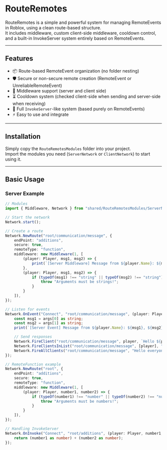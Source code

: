 # RouteRemotes

RouteRemotes is a simple and powerful system for managing RemoteEvents in Roblox, using a clean route-based structure.  
It includes middleware, custom client-side middleware, cooldown control, and a built-in InvokeServer system entirely based on RemoteEvents.

---

## Features

- 📦 Route-based RemoteEvent organization (no folder nesting)
- 🛡️ Secure or non-secure remote creation (RemoteEvent or UnreliableRemoteEvent)
- 🧩 Middleware support (server and client side)
- ⏳ Cooldown system (checked client-side when sending and server-side when receiving)
- 🔄 Full `InvokeServer`-like system (based purely on RemoteEvents)
- ⚡ Easy to use and integrate

---

## Installation

Simply copy the `RouteRemotesModules` folder into your project.  
Import the modules you need (`ServerNetwork` or `ClientNetwork`) to start using it.

---

## Basic Usage

### Server Example

```typescript
// Modules
import { Middleware, Network } from "shared/RouteRemotesModules/ServerNetwork";

// Start the network
Network.start();

// Create a route
Network.NewRoute("root/communication/message", {
    endPoint: "additions",
    secure: true,
    remoteType: "function",
    middleware: new Middleware(1, [
        (player: Player, msg1, msg2) => {
            print(`[Server Middleware] Message from ${player.Name}: ${msg1}, ${msg2}`);
        },
        (player: Player, msg1, msg2) => {
            if (typeOf(msg1) !== "string" || typeOf(msg2) !== "string") {
                throw "Arguments must be strings!";
            }
        }
    ]),
});

// Listen for events
Network.OnEvent("Connect", "root/communication/message", (player: Player, ...args: unknown[]) => {
    const msg1 = args[0] as string;
    const msg2 = args[1] as string;
    print(`[Server Event] Message from ${player.Name}: ${msg1}, ${msg2}`);

    // Send responses
    Network.FireClient("root/communication/message", player, `Hello ${player.Name}`, msg2);
    Network.FireClientsInList("root/communication/message", [player], "Hello players", msg2);
    Network.FireAllClients("root/communication/message", "Hello everyone", msg2);
});

// RemoteFunction example
Network.NewRoute("root", {
    endPoint: "additions",
    secure: true,
    remoteType: "function",
    middleware: new Middleware(1, [
        (player: Player, number1, number2) => {
            if (typeOf(number1) !== "number" || typeOf(number2) !== "number") {
                throw "Arguments must be numbers!";
            }
        }
    ]),
});

// Handling InvokeServer
Network.OnInvoke("Connect", "root/additions", (player: Player, number1, number2) => {
    return (number1 as number) + (number2 as number);
});
